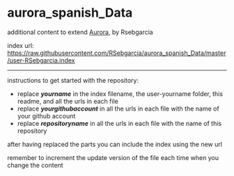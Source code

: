 # aurora_spanish_Data
additional content to extend [Aurora](https://aurorabuilder.com/), by Rsebgarcia

index url: https://raw.githubusercontent.com/RSebgarcia/aurora_spanish_Data/master/user-RSebgarcia.index

---

instructions to get started with the repository:

- replace ***yourname*** in the index filename, the user-yourname folder, this readme, and all the urls in each file
- replace ***yourgithubaccount*** in all the urls in each file with the name of your github account
- replace ***repositoryname*** in all the urls in each file with the name of this repository

after having replaced the parts you can include the index using the new url

remember to increment the update version of the file each time when you change the content

